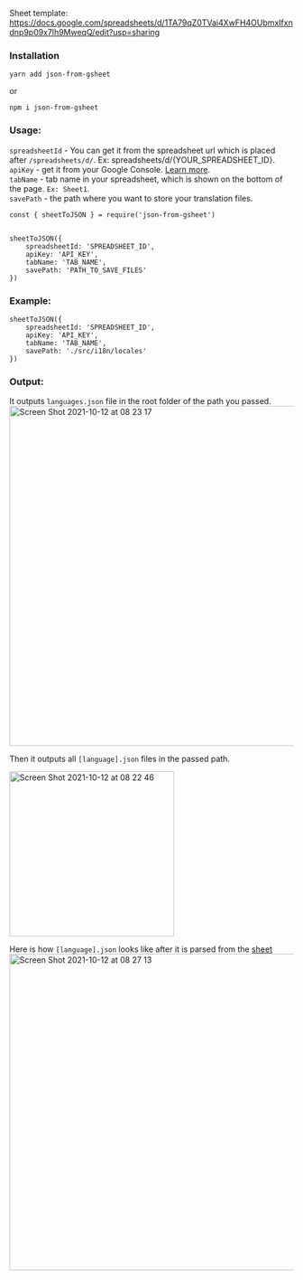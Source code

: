 Sheet template: https://docs.google.com/spreadsheets/d/1TA79qZ0TVai4XwFH4OUbmxIfxndnp9p09x7lh9MweqQ/edit?usp=sharing




### Installation 

```
yarn add json-from-gsheet   
```
or   
```
npm i json-from-gsheet
```


### Usage:

`spreadsheetId` - You can get it from the spreadsheet url which is placed after `/spreadsheets/d/`. Ex: spreadsheets/d/{YOUR_SPREADSHEET_ID}.  
`apiKey` - get it from your Google Console. [Learn more](https://developers.google.com/maps/documentation/javascript/get-api-key#creating-api-keys).  
`tabName` - tab name in your spreadsheet, which is shown on the bottom of the page. `Ex: Sheet1`.  
`savePath` - the path where you want to store your translation files. 

```
const { sheetToJSON } = require('json-from-gsheet')


sheetToJSON({
    spreadsheetId: 'SPREADSHEET_ID',
    apiKey: 'API_KEY',
    tabName: 'TAB_NAME',
    savePath: 'PATH_TO_SAVE_FILES'
})

```
### Example:

```
sheetToJSON({
    spreadsheetId: 'SPREADSHEET_ID',
    apiKey: 'API_KEY',
    tabName: 'TAB_NAME',
    savePath: './src/i18n/locales'
})
```

### Output:   
It outputs `languages.json` file in the root folder of the path you passed.   
<img width="602" alt="Screen Shot 2021-10-12 at 08 23 17" src="https://user-images.githubusercontent.com/22298895/136867279-3509524b-c5b9-4bce-a0d9-422d42092db7.png">

Then it outputs all `[language].json` files in the passed path.  

<img width="292" alt="Screen Shot 2021-10-12 at 08 22 46" src="https://user-images.githubusercontent.com/22298895/136867461-390acdce-b943-4f78-922c-150e181b2516.png">


Here is how `[language].json` looks like after it is parsed from the [sheet]( https://docs.google.com/spreadsheets/d/1TA79qZ0TVai4XwFH4OUbmxIfxndnp9p09x7lh9MweqQ/edit?usp=sharing
)
<img width="560" alt="Screen Shot 2021-10-12 at 08 27 13" src="https://user-images.githubusercontent.com/22298895/136867284-bb18d9d4-773a-41a3-bc88-4ac7494a22cf.png">
